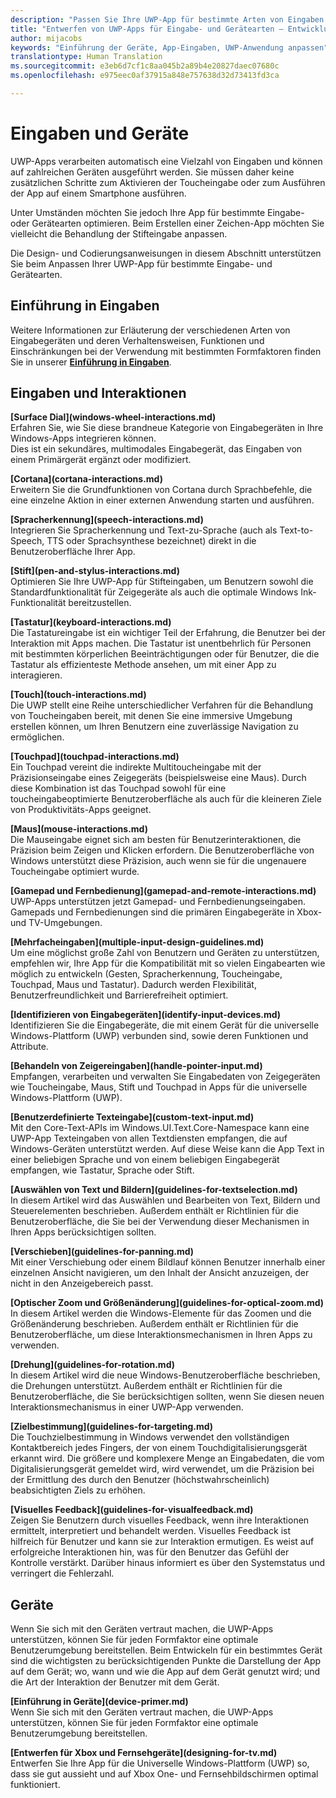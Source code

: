```yaml
---
description: "Passen Sie Ihre UWP-App für bestimmte Arten von Eingaben und Geräten an. Nutzen Sie die Vorteile von Touch- und Sprachbefehlen. Führen Sie Ihre Apps auf Xbox, Telefonen und sogar dem Fernseher aus."
title: "Entwerfen von UWP-Apps für Eingabe- und Gerätearten – Entwicklung von Windows-Apps"
author: mijacobs
keywords: "Einführung der Geräte, App-Eingaben, UWP-Anwendung anpassen"
translationtype: Human Translation
ms.sourcegitcommit: e3eb6d7cf1c8aa045b2a89b4e20827daec07680c
ms.openlocfilehash: e975eec0af37915a848e757638d32d73413fd3ca

---
```

# Eingaben und Geräte

<link rel="stylesheet" href="https://az835927.vo.msecnd.net/sites/uwp/Resources/css/custom.css">

UWP-Apps verarbeiten automatisch eine Vielzahl von Eingaben und können auf zahlreichen Geräten ausgeführt werden. Sie müssen daher keine zusätzlichen Schritte zum Aktivieren der Toucheingabe oder zum Ausführen der App auf einem Smartphone ausführen.

Unter Umständen möchten Sie jedoch Ihre App für bestimmte Eingabe- oder Gerätearten optimieren. Beim Erstellen einer Zeichen-App möchten Sie vielleicht die Behandlung der Stifteingabe anpassen.

Die Design- und Codierungsanweisungen in diesem Abschnitt unterstützen Sie beim Anpassen Ihrer UWP-App für bestimmte Eingabe- und Gerätearten.

## Einführung in Eingaben

Weitere Informationen zur Erläuterung der verschiedenen Arten von Eingabegeräten und deren Verhaltensweisen, Funktionen und Einschränkungen bei der Verwendung mit bestimmten Formfaktoren finden Sie in unserer <b>[Einführung in Eingaben](input-primer.md)</b>.

## Eingaben und Interaktionen

<div class="side-by-side">
<div class="side-by-side-content">
<p>
<b>[Surface Dial](windows-wheel-interactions.md)</b><br/>
Erfahren Sie, wie Sie diese brandneue Kategorie von Eingabegeräten in Ihre Windows-Apps integrieren können.</br>
Dies ist ein sekundäres, multimodales Eingabegerät, das Eingaben von einem Primärgerät ergänzt oder modifiziert.
</p>
</div>
</div>

<div class="side-by-side">
<div class="side-by-side-content">
<div class="side-by-side-content-left">
<p>
<b>[Cortana](cortana-interactions.md)</b><br/>
Erweitern Sie die Grundfunktionen von Cortana durch Sprachbefehle, die eine einzelne Aktion in einer externen Anwendung starten und ausführen.
</p>
</div>
<div class="side-by-side-content-right">
<p>
<b>[Spracherkennung](speech-interactions.md)</b><br/>
Integrieren Sie Spracherkennung und Text-zu-Sprache (auch als Text-to-Speech, TTS oder Sprachsynthese bezeichnet) direkt in die Benutzeroberfläche Ihrer App.
</p>
</div>
</div>
</div>

<div class="side-by-side">
<div class="side-by-side-content">
<div class="side-by-side-content-left">
<p>
<b>[Stift](pen-and-stylus-interactions.md)</b><br/>
Optimieren Sie Ihre UWP-App für Stifteingaben, um Benutzern sowohl die Standardfunktionalität für Zeigegeräte als auch die optimale Windows Ink-Funktionalität bereitzustellen.
</p>
</div>
<div class="side-by-side-content-right">
<p>
<b>[Tastatur](keyboard-interactions.md)</b><br/>
Die Tastatureingabe ist ein wichtiger Teil der Erfahrung, die Benutzer bei der Interaktion mit Apps machen. Die Tastatur ist unentbehrlich für Personen mit bestimmten körperlichen Beeinträchtigungen oder für Benutzer, die die Tastatur als effizienteste Methode ansehen, um mit einer App zu interagieren.
</p>
</div>
</div>
</div>

<div class="side-by-side">
<div class="side-by-side-content">
<div class="side-by-side-content-left">
<p>
<b>[Touch](touch-interactions.md)</b><br/>
Die UWP stellt eine Reihe unterschiedlicher Verfahren für die Behandlung von Toucheingaben bereit, mit denen Sie eine immersive Umgebung erstellen können, um Ihren Benutzern eine zuverlässige Navigation zu ermöglichen.
</p>
</div>
<div class="side-by-side-content-right">
<p>
<b>[Touchpad](touchpad-interactions.md)</b><br/>
Ein Touchpad vereint die indirekte Multitoucheingabe mit der Präzisionseingabe eines Zeigegeräts (beispielsweise eine Maus). Durch diese Kombination ist das Touchpad sowohl für eine toucheingabeoptimierte Benutzeroberfläche als auch für die kleineren Ziele von Produktivitäts-Apps geeignet.
</p>
</div>
</div>
</div>

<div class="side-by-side">
<div class="side-by-side-content">
<div class="side-by-side-content-left">
<p>
<b>[Maus](mouse-interactions.md)</b><br/>
Die Mauseingabe eignet sich am besten für Benutzerinteraktionen, die Präzision beim Zeigen und Klicken erfordern. Die Benutzeroberfläche von Windows unterstützt diese Präzision, auch wenn sie für die ungenauere Toucheingabe optimiert wurde.
</p>
</div>
<div class="side-by-side-content-right">
<p>
<b>[Gamepad und Fernbedienung](gamepad-and-remote-interactions.md)</b><br/>
UWP-Apps unterstützen jetzt Gamepad- und Fernbedienungseingaben. Gamepads und Fernbedienungen sind die primären Eingabegeräte in Xbox- und TV-Umgebungen.
</p>
</div>
</div>
</div>

<div class="side-by-side">
<div class="side-by-side-content">
<p>
<b>[Mehrfacheingaben](multiple-input-design-guidelines.md)</b><br/>
Um eine möglichst große Zahl von Benutzern und Geräten zu unterstützen, empfehlen wir, Ihre App für die Kompatibilität mit so vielen Eingabearten wie möglich zu entwickeln (Gesten, Spracherkennung, Toucheingabe, Touchpad, Maus und Tastatur). Dadurch werden Flexibilität, Benutzerfreundlichkeit und Barrierefreiheit optimiert.
</p>
</div>
</div>

<div class="side-by-side">
<div class="side-by-side-content">
<div class="side-by-side-content-left">
<p>
<b>[Identifizieren von Eingabegeräten](identify-input-devices.md)</b><br/>
Identifizieren Sie die Eingabegeräte, die mit einem Gerät für die universelle Windows-Plattform (UWP) verbunden sind, sowie deren Funktionen und Attribute.
</p>
</div>
<div class="side-by-side-content-right">
<p>
<b>[Behandeln von Zeigereingaben](handle-pointer-input.md)</b><br/>
Empfangen, verarbeiten und verwalten Sie Eingabedaten von Zeigegeräten wie Toucheingabe, Maus, Stift und Touchpad in Apps für die universelle Windows-Plattform (UWP).
</p>
</div>
</div>
</div>

<div class="side-by-side">
<div class="side-by-side-content">
<div class="side-by-side-content-left">
<p><b>[Benutzerdefinierte Texteingabe](custom-text-input.md)</b><br/>
Mit den Core-Text-APIs im Windows.UI.Text.Core-Namespace kann eine UWP-App Texteingaben von allen Textdiensten empfangen, die auf Windows-Geräten unterstützt werden. Auf diese Weise kann die App Text in einer beliebigen Sprache und von einem beliebigen Eingabegerät empfangen, wie Tastatur, Sprache oder Stift.
</p>
</div>
<div class="side-by-side-content-right">
<p>
<b>[Auswählen von Text und Bildern](guidelines-for-textselection.md)</b><br/>
In diesem Artikel wird das Auswählen und Bearbeiten von Text, Bildern und Steuerelementen beschrieben. Außerdem enthält er Richtlinien für die Benutzeroberfläche, die Sie bei der Verwendung dieser Mechanismen in Ihren Apps berücksichtigen sollten.
</p>
</div>
</div>
</div>

<div class="side-by-side">
<div class="side-by-side-content">
<p>
<b>[Verschieben](guidelines-for-panning.md)</b><br/>
Mit einer Verschiebung oder einem Bildlauf können Benutzer innerhalb einer einzelnen Ansicht navigieren, um den Inhalt der Ansicht anzuzeigen, der nicht in den Anzeigebereich passt.
</p>
</div>
</div>

<div class="side-by-side">
<div class="side-by-side-content">
<div class="side-by-side-content-left">
<p>
<b>[Optischer Zoom und Größenänderung](guidelines-for-optical-zoom.md)</b><br/>
In diesem Artikel werden die Windows-Elemente für das Zoomen und die Größenänderung beschrieben. Außerdem enthält er Richtlinien für die Benutzeroberfläche, um diese Interaktionsmechanismen in Ihren Apps zu verwenden.
</p>
</div>
<div class="side-by-side-content-right">
<p>
<b>[Drehung](guidelines-for-rotation.md)</b><br/>
In diesem Artikel wird die neue Windows-Benutzeroberfläche beschrieben, die Drehungen unterstützt. Außerdem enthält er Richtlinien für die Benutzeroberfläche, die Sie berücksichtigen sollten, wenn Sie diesen neuen Interaktionsmechanismus in einer UWP-App verwenden.
</p>
</div>
</div>
</div>

<div class="side-by-side">
<div class="side-by-side-content">
<div class="side-by-side-content-left">
<p><b>[Zielbestimmung](guidelines-for-targeting.md)</b><br/>
Die Touchzielbestimmung in Windows verwendet den vollständigen Kontaktbereich jedes Fingers, der von einem Touchdigitalisierungsgerät erkannt wird. Die größere und komplexere Menge an Eingabedaten, die vom Digitalisierungsgerät gemeldet wird, wird verwendet, um die Präzision bei der Ermittlung des durch den Benutzer (höchstwahrscheinlich) beabsichtigten Ziels zu erhöhen.
</p>
</div>
<div class="side-by-side-content-right">
<p><b>[Visuelles Feedback](guidelines-for-visualfeedback.md)</b><br/>
Zeigen Sie Benutzern durch visuelles Feedback, wenn ihre Interaktionen ermittelt, interpretiert und behandelt werden. Visuelles Feedback ist hilfreich für Benutzer und kann sie zur Interaktion ermutigen. Es weist auf erfolgreiche Interaktionen hin, was für den Benutzer das Gefühl der Kontrolle verstärkt. Darüber hinaus informiert es über den Systemstatus und verringert die Fehlerzahl.
</p>
</div>
</div>
</div>

## Geräte

Wenn Sie sich mit den Geräten vertraut machen, die UWP-Apps unterstützen, können Sie für jeden Formfaktor eine optimale Benutzerumgebung bereitstellen. Beim Entwickeln für ein bestimmtes Gerät sind die wichtigsten zu berücksichtigenden Punkte die Darstellung der App auf dem Gerät; wo, wann und wie die App auf dem Gerät genutzt wird; und die Art der Interaktion der Benutzer mit dem Gerät.

<div class="side-by-side">
<div class="side-by-side-content">
  <div class="side-by-side-content-left">
<p><b>[Einführung in Geräte](device-primer.md)</b><br/>Wenn Sie sich mit den Geräten vertraut machen, die UWP-Apps unterstützen, können Sie für jeden Formfaktor eine optimale Benutzerumgebung bereitstellen.
</p>
  </div>
  <div class="side-by-side-content-right">
<p><b>[Entwerfen für Xbox und Fernsehgeräte](designing-for-tv.md)</b><br/>Entwerfen Sie Ihre App für die Universelle Windows-Plattform (UWP) so, dass sie gut aussieht und auf Xbox One- und Fernsehbildschirmen optimal funktioniert.
</p>
  </div>
</div>
</div>



<!--HONumber=Nov16_HO1-->


